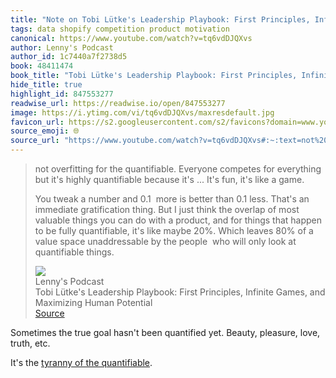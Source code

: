 ```yaml
---
title: "Note on Tobi Lütke's Leadership Playbook: First Principles, Infinite Games, and Maximizing Human Potential via Lenny's Podcast"
tags: data shopify competition product motivation
canonical: https://www.youtube.com/watch?v=tq6vdDJQXvs
author: Lenny's Podcast
author_id: 1c7440a7f2738d5
book: 48411474
book_title: "Tobi Lütke's Leadership Playbook: First Principles, Infinite Games, and Maximizing Human Potential"
hide_title: true
highlight_id: 847553277
readwise_url: https://readwise.io/open/847553277
image: https://i.ytimg.com/vi/tq6vdDJQXvs/maxresdefault.jpg
favicon_url: https://s2.googleusercontent.com/s2/favicons?domain=www.youtube.com
source_emoji: 🌐
source_url: "https://www.youtube.com/watch?v=tq6vdDJQXvs#:~:text=not%20overfitting%20for,at%20quantifiable%20things."
---
```


> not overfitting for the quantifiable. Everyone competes for everything but it's highly quantifiable because it's ... It's fun, it's like a game.
> 
> You tweak a number and 0.1  more is better than 0.1 less. That's an immediate gratification thing. But I just think the overlap of most valuable things you can do with a product, and for things that happen to be fully quantifiable, it's like maybe 20%. Which leaves 80% of a value space unaddressable by the people  who will only look at quantifiable things.
> <div class="quoteback-footer"><div class="quoteback-avatar"><img class="mini-favicon" src="https://s2.googleusercontent.com/s2/favicons?domain=www.youtube.com"></div><div class="quoteback-metadata"><div class="metadata-inner"><span style="display:none">FROM:</span><div aria-label="Lenny's Podcast" class="quoteback-author"> Lenny's Podcast</div><div aria-label="Tobi Lütke's Leadership Playbook: First Principles, Infinite Games, and Maximizing Human Potential" class="quoteback-title"> Tobi Lütke's Leadership Playbook: First Principles, Infinite Games, and Maximizing Human Potential</div></div></div><div class="quoteback-backlink"><a target="_blank" aria-label="go to the full text of this quotation" rel="noopener" href="https://www.youtube.com/watch?v=tq6vdDJQXvs#:~:text=not%20overfitting%20for,at%20quantifiable%20things." class="quoteback-arrow"> Source</a></div></div>

Sometimes the true goal hasn't been quantified yet. Beauty, pleasure, love, truth, etc.

It's the [tyranny of the quantifiable](https://www.joshbeckman.org/notes/209720540).